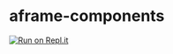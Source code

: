 # aframe-components

[![Run on Repl.it](https://repl.it/badge/github/aleph-viewer/aframe-components)](https://repl.it/github/aleph-viewer/aframe-components)
